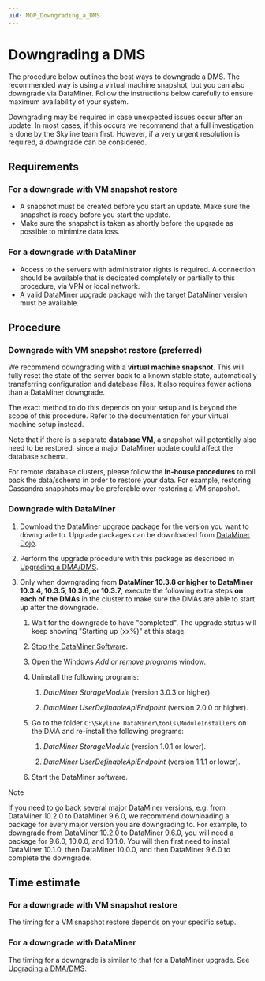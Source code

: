 ```yaml
---
uid: MOP_Downgrading_a_DMS
---
```


# Downgrading a DMS

The procedure below outlines the best ways to downgrade a DMS. The recommended way is using a virtual machine snapshot, but you can also downgrade via DataMiner. Follow the instructions below carefully to ensure maximum availability of your system.

Downgrading may be required in case unexpected issues occur after an update. In most cases, if this occurs we recommend that a full investigation is done by the Skyline team first. However, if a very urgent resolution is required, a downgrade can be considered.

## Requirements

### For a downgrade with VM snapshot restore

- A snapshot must be created before you start an update. Make sure the snapshot is ready before you start the update.
- Make sure the snapshot is taken as shortly before the upgrade as possible to minimize data loss.

### For a downgrade with DataMiner

- Access to the servers with administrator rights is required. A connection should be available that is dedicated completely or partially to this procedure, via VPN or local network.
- A valid DataMiner upgrade package with the target DataMiner version must be available.

## Procedure

### Downgrade with VM snapshot restore (preferred)

We recommend downgrading with a **virtual machine snapshot**. This will fully reset the state of the server back to a known stable state, automatically transferring configuration and database files. It also requires fewer actions than a DataMiner downgrade.

The exact method to do this depends on your setup and is beyond the scope of this procedure. Refer to the documentation for your virtual machine setup instead.

Note that if there is a separate **database VM**, a snapshot will potentially also need to be restored, since a major DataMiner update could affect the database schema.

For remote database clusters, please follow the **in-house procedures** to roll back the data/schema in order to restore your data. For example, restoring Cassandra snapshots may be preferable over restoring a VM snapshot.

### Downgrade with DataMiner

1. Download the DataMiner upgrade package for the version you want to downgrade to. Upgrade packages can be downloaded from [DataMiner Dojo](https://community.dataminer.services/downloads/).

1. Perform the upgrade procedure with this package as described in [Upgrading a DMA/DMS](xref:MOP_Upgrading_a_DMA_DMS).

1. Only when downgrading from **DataMiner 10.3.8 or higher to DataMiner 10.3.4, 10.3.5, 10.3.6, or 10.3.7**, execute the following extra steps **on each of the DMAs** in the cluster to make sure the DMAs are able to start up after the downgrade.

   1. Wait for the downgrade to have "completed". The upgrade status will keep showing "Starting up (xx%)" at this stage.

   1. [Stop the DataMiner Software](xref:Starting_or_stopping_a_DMA_using_DataMiner_Taskbar_Utility).

   1. Open the Windows *Add or remove programs* window.

   1. Uninstall the following programs:

      1. *DataMiner StorageModule* (version 3.0.3 or higher).

      1. *DataMiner UserDefinableApiEndpoint* (version 2.0.0 or higher).
 
   1. Go to the folder `C:\Skyline DataMiner\tools\ModuleInstallers` on the DMA and re-install the following programs:

      1. *DataMiner StorageModule* (version 1.0.1 or lower).

      1. *DataMiner UserDefinableApiEndpoint* (version 1.1.1 or lower).

   1. Start the DataMiner software.

> [!NOTE]
> If you need to go back several major DataMiner versions, e.g. from DataMiner 10.2.0 to DataMiner 9.6.0, we recommend downloading a package for every major version you are downgrading to. For example, to downgrade from DataMiner 10.2.0 to DataMiner 9.6.0, you will need a package for 9.6.0, 10.0.0, and 10.1.0. You will then first need to install DataMiner 10.1.0, then DataMiner 10.0.0, and then DataMiner 9.6.0 to complete the downgrade.

## Time estimate

### For a downgrade with VM snapshot restore

The timing for a VM snapshot restore depends on your specific setup.

### For a downgrade with DataMiner

The timing for a downgrade is similar to that for a DataMiner upgrade. See [Upgrading a DMA/DMS](xref:MOP_Upgrading_a_DMA_DMS).
